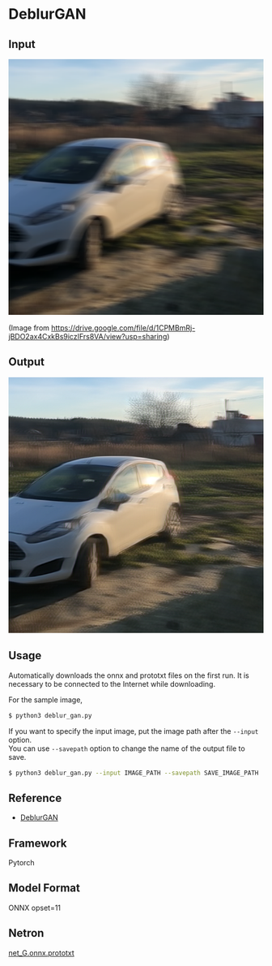 # DeblurGAN

## Input

![Input](sample.png)

(Image from https://drive.google.com/file/d/1CPMBmRj-jBDO2ax4CxkBs9iczIFrs8VA/view?usp=sharing)

## Output

![Output](output.png)

## Usage

Automatically downloads the onnx and prototxt files on the first run.
It is necessary to be connected to the Internet while downloading.

For the sample image,

``` bash
$ python3 deblur_gan.py
```

If you want to specify the input image, put the image path after the `--input` option.  
You can use `--savepath` option to change the name of the output file to save.

```bash
$ python3 deblur_gan.py --input IMAGE_PATH --savepath SAVE_IMAGE_PATH
```

## Reference

- [DeblurGAN](https://github.com/KupynOrest/DeblurGAN)

## Framework

Pytorch

## Model Format

ONNX opset=11

## Netron

[net_G.onnx.prototxt](https://netron.app/?url=https://storage.googleapis.com/ailia-models/deblur_gan/net_G.onnx.prototxt)
